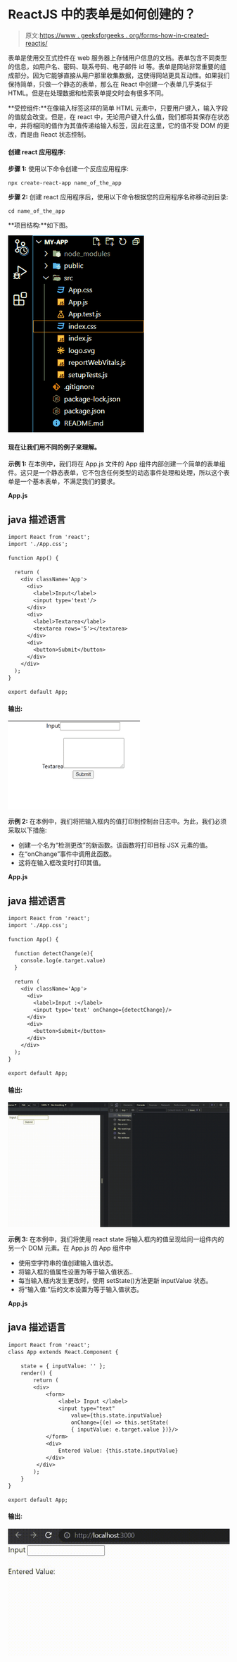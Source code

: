 # ReactJS 中的表单是如何创建的？

> 原文:[https://www . geeksforgeeks . org/forms-how-in-created-reactjs/](https://www.geeksforgeeks.org/how-are-forms-created-in-reactjs/)

表单是使用交互式控件在 web 服务器上存储用户信息的文档。表单包含不同类型的信息，如用户名、密码、联系号码、电子邮件 id 等。表单是网站非常重要的组成部分。因为它能够直接从用户那里收集数据，这使得网站更具互动性。如果我们保持简单，只做一个静态的表单，那么在 React 中创建一个表单几乎类似于 HTML。但是在处理数据和检索表单提交时会有很多不同。

**受控组件:**在像输入标签这样的简单 HTML 元素中，只要用户键入，输入字段的值就会改变。但是，在 react 中，无论用户键入什么值，我们都将其保存在状态中，并将相同的值作为其值传递给输入标签，因此在这里，它的值不受 DOM 的更改，而是由 React 状态控制。

#### 创建 react 应用程序:

**步骤 1:** 使用以下命令创建一个反应应用程序:

```
npx create-react-app name_of_the_app
```

**步骤 2:** 创建 react 应用程序后，使用以下命令根据您的应用程序名称移动到目录:

```
cd name_of_the_app
```

**项目结构:**如下图。

![](img/7e573e8fdebcf9c727706bbd83118a23.png)

#### 现在让我们用不同的例子来理解。

**示例 1:** 在本例中，我们将在 App.js 文件的 App 组件内部创建一个简单的表单组件。这只是一个静态表单，它不包含任何类型的动态事件处理和处理，所以这个表单是一个基本表单，不满足我们的要求。

**App.js**

## java 描述语言

```
import React from 'react';
import './App.css';

function App() {

  return (
    <div className='App'>
      <div>
        <label>Input</label>
        <input type='text'/>
      </div>
      <div>
        <label>Textarea</label>
        <textarea rows='5'></textarea>
      </div>
      <div>
        <button>Submit</button>
      </div>
    </div>
  );
}

export default App;
```

#### 输出:

![](img/93a99d8f6d527177845eeb31905ecd14.png)

**示例 2:** 在本例中，我们将把输入框内的值打印到控制台日志中。为此，我们必须采取以下措施:

*   创建一个名为“检测更改”的新函数。该函数将打印目标 JSX 元素的值。
*   在“onChange”事件中调用此函数。
*   这将在输入框改变时打印其值。

**App.js**

## java 描述语言

```
import React from 'react';
import './App.css';

function App() {

  function detectChange(e){
    console.log(e.target.value)
  }

  return (
    <div className='App'>
      <div>
        <label>Input :</label>
        <input type='text' onChange={detectChange}/>
      </div>
      <div>
        <button>Submit</button>
      </div>
    </div>
  );
}

export default App;
```

#### 输出:

![](img/03ba09df4df8d8640790e9b5cd9158c4.png)

**示例 3:** 在本例中，我们将使用 react state 将输入框内的值呈现给同一组件内的另一个 DOM 元素。在 App.js 的 App 组件中

*   使用空字符串的值创建输入值状态。
*   将输入框的值属性设置为等于输入值状态..
*   每当输入框内发生更改时，使用 setState()方法更新 inputValue 状态。
*   将“输入值:”后的文本设置为等于输入值状态。

**App.js**

## java 描述语言

```
import React from 'react';
class App extends React.Component {

    state = { inputValue: '' };
    render() {
        return (
        <div>
            <form>
                <label> Input </label>
                <input type="text"
                    value={this.state.inputValue}
                    onChange={(e) => this.setState(
                    { inputValue: e.target.value })}/>
            </form>
            <div>
                Entered Value: {this.state.inputValue}
            </div>
         </div>
        );
    }
}

export default App;
```

#### 输出:

![](img/748bbc1241c0a24a1b98f71a817f9c0d.png)